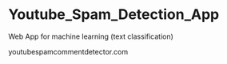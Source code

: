 # Youtube_Spam_Detection_App
Web App for machine learning (text classification)

youtubespamcommentdetector.com

